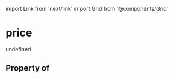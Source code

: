 import Link from 'next/link'
import Grid from '@components/Grid'

# price

undefined

## Property of



